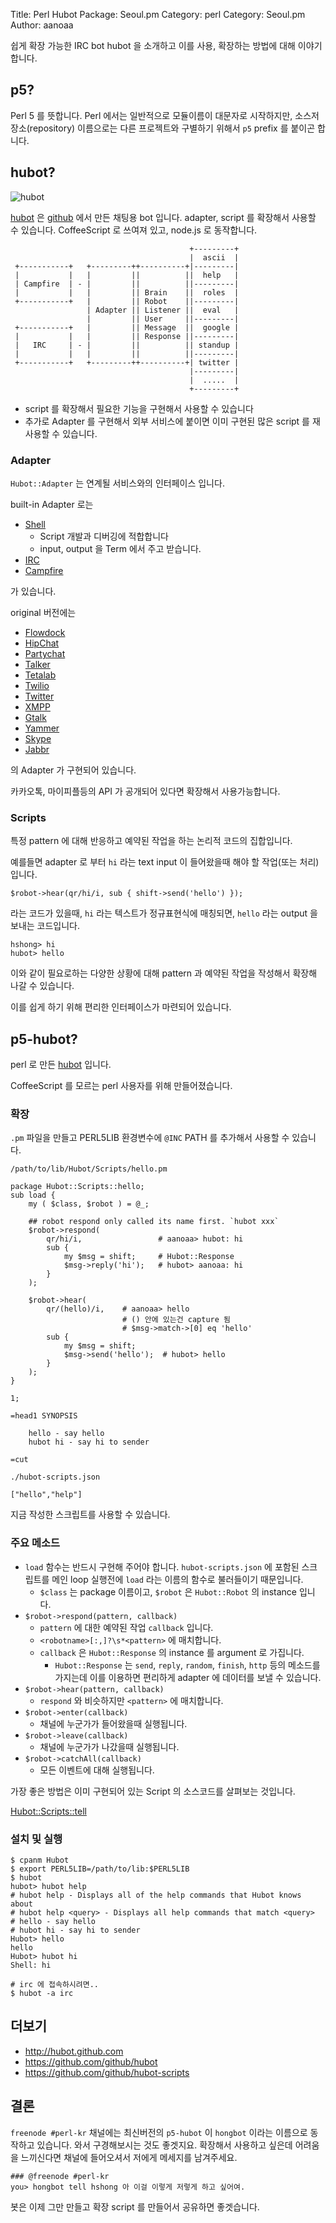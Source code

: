 Title: Perl Hubot
Package: Seoul.pm
Category: perl
Category: Seoul.pm
Author: aanoaa

쉽게 확장 가능한 IRC bot hubot 을 소개하고 이를 사용, 확장하는 방법에 대해
이야기 합니다.

## p5? ##

Perl 5 를 뜻합니다. Perl 에서는 일반적으로 모듈이름이 대문자로
시작하지만, 소스저장소(repository) 이름으로는 다른 프로젝트와 구별하기
위해서 `p5` prefix 를 붙이곤 합니다.

## hubot? ##

![hubot](http://octodex.github.com/images/hubot.jpg)

[hubot](http://hubot.github.com/) 은 [github](https://github.com/)
에서 만든 채팅용 bot 입니다. adapter, script 를 확장해서 사용할 수
있습니다. CoffeeScript 로 쓰여져 있고, node.js 로 동작합니다.

                                            +---------+
                                            |  ascii  |
     +-----------+   +---------++----------+|---------|
     |           |   |         ||          ||  help   |
     | Campfire  | - |         ||          ||---------|
     |           |   |         || Brain    ||  roles  |
     +-----------+   |         || Robot    ||---------|
                     | Adapter || Listener ||  eval   |
                     |         || User     ||---------|
     +-----------+   |         || Message  ||  google |
     |           |   |         || Response ||---------|
     |   IRC     | - |         ||          || standup |
     |           |   |         ||          ||---------|
     +-----------+   +---------++----------+| twitter |
                                            |---------|
                                            |  .....  |
                                            +---------+

- script 를 확장해서 필요한 기능을 구현해서 사용할 수 있습니다
- 추가로 Adapter 를 구현해서 외부 서비스에 붙이면 이미 구현된 많은
  script 를 재사용할 수 있습니다.

### Adapter ###

`Hubot::Adapter` 는 연계될 서비스와의 인터페이스 입니다.

built-in Adapter 로는

- [Shell](http://search.cpan.org/~aanoaa/Hubot-0.0.9/lib/Hubot/Adapter/Shell.pm)
  - Script 개발과 디버깅에 적합합니다
  - input, output 을 Term 에서 주고 받습니다.
- [IRC](http://search.cpan.org/~aanoaa/Hubot-0.0.9/lib/Hubot/Adapter/Irc.pm)
- [Campfire](http://search.cpan.org/~aanoaa/Hubot-0.0.9/lib/Hubot/Adapter/Campfire.pm)

가 있습니다.

original 버전에는

- [Flowdock](https://github.com/github/hubot/wiki/Adapter:-Flowdock)
- [HipChat](https://github.com/github/hubot/wiki/Adapter:-HipChat)
- [Partychat](https://github.com/github/hubot/wiki/Adapter:-Partychat)
- [Talker](https://github.com/github/hubot/wiki/Adapter:-Talkerapp)
- [Tetalab](https://github.com/github/hubot/wiki/Adapter:-Tetalab)
- [Twilio](https://github.com/github/hubot/wiki/Adapter:-Twilio)
- [Twitter](https://github.com/github/hubot/wiki/Adapter:-Twitter)
- [XMPP](https://github.com/github/hubot/wiki/Adapter:-XMPP)
- [Gtalk](https://github.com/github/hubot/wiki/Adapter:-Gtalk)
- [Yammer](https://github.com/github/hubot/wiki/Adapter:-Yammer)
- [Skype](https://github.com/netpro2k/hubot-skype)
- [Jabbr](https://github.com/smoak/hubot-jabbr)

의 Adapter 가 구현되어 있습니다.

카카오톡, 마이피플등의 API 가 공개되어 있다면 확장해서 사용가능합니다.

### Scripts ###

특정 pattern 에 대해 반응하고 예약된 작업을 하는 논리적 코드의
집합입니다.

예를들면 adapter 로 부터 `hi` 라는 text input 이 들어왔을때 해야 할
작업(또는 처리)입니다.

    $robot->hear(qr/hi/i, sub { shift->send('hello') });

라는 코드가 있을때, `hi` 라는 텍스트가 정규표현식에 매칭되면, `hello`
라는 output 을 보내는 코드입니다.

    hshong> hi
    hubot> hello

이와 같이 필요로하는 다양한 상황에 대해 pattern 과 예약된 작업을
작성해서 확장해 나갈 수 있습니다.

이를 쉽게 하기 위해 편리한 인터페이스가 마련되어 있습니다.

## p5-hubot? ##

perl 로 만든
[hubot](http://search.cpan.org/~aanoaa/Hubot-0.0.7/lib/Hubot.pm)
입니다.

CoffeeScript 를 모르는 perl 사용자를 위해 만들어졌습니다.

### 확장 ###

`.pm` 파일을 만들고 PERL5LIB 환경변수에 `@INC` PATH 를 추가해서 사용할
수 있습니다.

`/path/to/lib/Hubot/Scripts/hello.pm`

    package Hubot::Scripts::hello;
    sub load {
        my ( $class, $robot ) = @_;
    
        ## robot respond only called its name first. `hubot xxx`
        $robot->respond(
            qr/hi/i,                 # aanoaa> hubot: hi
            sub {
                my $msg = shift;     # Hubot::Response
                $msg->reply('hi');   # hubot> aanoaa: hi
            }
        );
    
        $robot->hear(
            qr/(hello)/i,    # aanoaa> hello
                             # () 안에 있는건 capture 됨
                             # $msg->match->[0] eq 'hello'
            sub {
                my $msg = shift;
                $msg->send('hello');  # hubot> hello
            }
        );
    }

    1;
    
    =head1 SYNOPSIS

        hello - say hello
        hubot hi - say hi to sender

    =cut


`./hubot-scripts.json`

    ["hello","help"]

지금 작성한 스크립트를 사용할 수 있습니다.

### 주요 메소드 ###

- `load` 함수는 반드시 구현해 주어야 합니다. `hubot-scripts.json` 에
   포함된 스크립트를 메인 loop 실행전에 `load` 라는 이름의 함수로
   불러들이기 때문입니다.
   - `$class` 는 package 이름이고, `$robot` 은 `Hubot::Robot` 의
     instance 입니다.
- `$robot->respond(pattern, callback)`
  - `pattern` 에 대한 예약된 작업 `callback` 입니다.
  - `<robotname>[:,]?\s*<pattern>` 에 매치합니다.
  - `callback` 은 `Hubot::Response` 의 instance 를 argument 로
    가집니다.
    - `Hubot::Response` 는 `send`, `reply`, `random`, `finish`,
      `http` 등의 메소드를 가지는데 이를 이용하면 편리하게 adapter 에
      데이터를 보낼 수 있습니다.
- `$robot->hear(pattern, callback)`
  - `respond` 와 비슷하지만 `<pattern>` 에 매치합니다.
- `$robot->enter(callback)`
  - 채널에 누군가가 들어왔을때 실행됩니다.
- `$robot->leave(callback)`
  - 채널에 누군가가 나갔을때 실행됩니다.
- `$robot->catchAll(callback)`
  - 모든 이벤트에 대해 실행됩니다.

가장 좋은 방법은 이미 구현되어 있는 Script 의 소스코드를 살펴보는
것입니다.

[Hubot::Scripts::tell](https://metacpan.org/source/AANOAA/Hubot-Scripts-Bundle-0.0.12/lib/Hubot/Scripts/tell.pm)

### 설치 및 실행 ###

    $ cpanm Hubot
    $ export PERL5LIB=/path/to/lib:$PERL5LIB
    $ hubot
    hubot> hubot help
    # hubot help - Displays all of the help commands that Hubot knows about
    # hubot help <query> - Displays all help commands that match <query>
    # hello - say hello
    # hubot hi - say hi to sender
    Hubot> hello
    hello
    Hubot> hubot hi
    Shell: hi

    # irc 에 접속하시려면..
    $ hubot -a irc

## 더보기 ##

- http://hubot.github.com
- https://github.com/github/hubot
- https://github.com/github/hubot-scripts

## 결론 ##

`freenode #perl-kr` 채널에는 최신버전의 `p5-hubot` 이 `hongbot` 이라는
이름으로 동작하고 있습니다. 와서 구경해보시는 것도 좋겟지요. 확장해서
사용하고 싶은데 어려움을 느끼신다면 채널에 들어오셔서 저에게 메세지를
남겨주세요.

    ### @freenode #perl-kr
    you> hongbot tell hshong 아 이걸 이렇게 저렇게 하고 싶어여.

봇은 이제 그만 만들고 확장 script 를 만들어서 공유하면 좋겟습니다.

